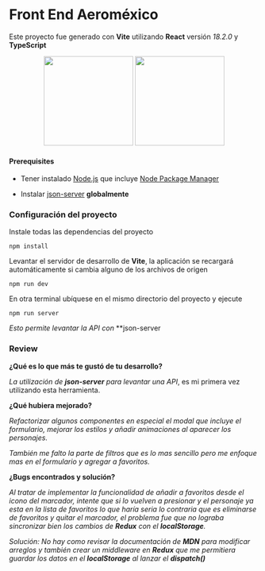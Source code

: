 <h1>Front End Aeroméxico</h1>

Este proyecto fue generado con **Vite** utilizando **React** versión *18.2.0* y **TypeScript**



<p align="center">
  <img src="https://upload.wikimedia.org/wikipedia/commons/4/47/React.svg" height="180" />
  <img src="https://cdn.worldvectorlogo.com/logos/typescript.svg" height="180" />
</p>



#### Prerequisites

- Tener instalado [Node.js](https://nodejs.org/es/) que incluye [Node Package Manager](https://www.npmjs.com/)

- Instalar [json-server](https://www.npmjs.com/package/json-server) **globalmente**



### Configuración del proyecto

Instale todas las dependencias del proyecto

```
npm install
```

Levantar el servidor de desarrollo de **Vite**, la aplicación se recargará automáticamente si cambia alguno de los archivos de origen

```
npm run dev
```

En otra terminal ubíquese en el mismo directorio del proyecto y ejecute

```
npm run server
```

*Esto permite levantar la API con* **json-server



### Review

**¿Qué es lo que más te gustó de tu desarrollo?**

*La utilización de **json-server** para levantar una API*, es mi primera vez utilizando esta herramienta.

**¿Qué hubiera mejorado?**

*Refactorizar algunos componentes en especial el modal que incluye el formulario, mejorar los estilos y añadir animaciones al aparecer los personajes.*

*También me falto la parte de filtros que es lo mas sencillo pero me enfoque mas en el formulario y agregar a favoritos.*

**¿Bugs encontrados y solución?**

*Al tratar de implementar la funcionalidad de añadir a favoritos desde el icono del marcador, intente que si lo vuelven a presionar y el personaje ya esta en la lista de favoritos lo que haría seria lo contraria que es eliminarse de favoritos y quitar el marcador, el problema fue que no lograba sincronizar bien los cambios de **Redux** con el **localStorage**.*

*Solución: No hay como revisar la documentación de **MDN** para modificar arreglos y también crear un middleware en **Redux** que me permitiera guardar los datos en el **localStorage** al lanzar el **dispatch()***



